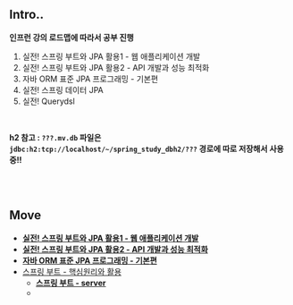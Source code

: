 ## Intro..

**인프런 강의 로드맵에 따라서 공부 진행**

1. 실전! 스프링 부트와 JPA 활용1 - 웹 애플리케이션 개발
3. 실전! 스프링 부트와 JPA 활용2 - API 개발과 성능 최적화
3. 자바 ORM 표준 JPA 프로그래밍 - 기본편
4. 실전! 스프링 데이터 JPA
5. 실전! Querydsl

<br>

**h2 참고 : `???.mv.db` 파일은 `jdbc:h2:tcp://localhost/~/spring_study_dbh2/???` 경로에 따로 저장해서 사용중!!**

<br><br>

## Move

* **[실전! 스프링 부트와 JPA 활용1 - 웹 애플리케이션 개발](./spring_study_1/jpashop)**
* **[실전! 스프링 부트와 JPA 활용2 - API 개발과 성능 최적화](./spring_study_2/jpashop)**
* **[자바 ORM 표준 JPA 프로그래밍 - 기본편](./spring_study_3)**
* [스프링 부트 - 핵심원리와 활용](./spring_study_6)
  * **[스프링 부트 - server](./spring_study_6/server/)**
  * 


